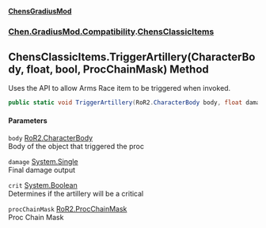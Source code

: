 
#### [ChensGradiusMod](index 'index')

### [Chen.GradiusMod.Compatibility](F8aFQlqLO5uD9A4izEhK_Q 'Chen.GradiusMod.Compatibility').[ChensClassicItems](m245rwaqdexm7CWkve8NAQ 'Chen.GradiusMod.Compatibility.ChensClassicItems')

## ChensClassicItems.TriggerArtillery(CharacterBody, float, bool, ProcChainMask) Method
Uses the API to allow Arms Race item to be triggered when invoked.  
```csharp
public static void TriggerArtillery(RoR2.CharacterBody body, float damage, bool crit, RoR2.ProcChainMask procChainMask=default(RoR2.ProcChainMask));
```

#### Parameters
<a name='Chen_GradiusMod_Compatibility_ChensClassicItems_TriggerArtillery(RoR2_CharacterBody_float_bool_RoR2_ProcChainMask)_body'></a>
`body` [RoR2.CharacterBody](https://docs.microsoft.com/en-us/dotnet/api/RoR2.CharacterBody 'RoR2.CharacterBody')  
Body of the object that triggered the proc
  
<a name='Chen_GradiusMod_Compatibility_ChensClassicItems_TriggerArtillery(RoR2_CharacterBody_float_bool_RoR2_ProcChainMask)_damage'></a>
`damage` [System.Single](https://docs.microsoft.com/en-us/dotnet/api/System.Single 'System.Single')  
Final damage output
  
<a name='Chen_GradiusMod_Compatibility_ChensClassicItems_TriggerArtillery(RoR2_CharacterBody_float_bool_RoR2_ProcChainMask)_crit'></a>
`crit` [System.Boolean](https://docs.microsoft.com/en-us/dotnet/api/System.Boolean 'System.Boolean')  
Determines if the artillery will be a critical
  
<a name='Chen_GradiusMod_Compatibility_ChensClassicItems_TriggerArtillery(RoR2_CharacterBody_float_bool_RoR2_ProcChainMask)_procChainMask'></a>
`procChainMask` [RoR2.ProcChainMask](https://docs.microsoft.com/en-us/dotnet/api/RoR2.ProcChainMask 'RoR2.ProcChainMask')  
Proc Chain Mask
  
